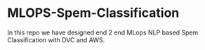 # MLOPS-Spem-Classification
In this repo we have designed end 2 end MLops NLP based Spem Classification with DVC and AWS.
